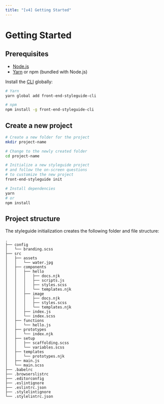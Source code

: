```yaml
---
title: "[v4] Getting Started"
---
```


# Getting Started


## Prerequisites

* [Node.js](https://nodejs.org)
* [Yarn](https://yarnpkg.com) or npm (bundled with Node.js)

Install the [CLI](https://github.com/front-end-styleguide/cli) globally:

```bash
# Yarn
yarn global add front-end-styleguide-cli

# npm
npm install -g front-end-styleguide-cli
```


## Create a new project

```bash
# Create a new folder for the project
mkdir project-name

# Change to the newly created folder
cd project-name

# Initialize a new styleguide project
# and follow the on-screen questions
# to customize the new project
front-end-styleguide init

# Install dependencies
yarn
# or
npm install
```


## Project structure

The styleguide initialization creates the following folder and file structure:

```
.
├── config
│   └── branding.scss
├── src
│   ├── assets
│   │   └── water.jpg
│   ├── components
│   │   ├── hello
│   │   │   ├── docs.njk
│   │   │   ├── scripts.js
│   │   │   ├── styles.scss
│   │   │   └── templates.njk
│   │   ├── image
│   │   │   ├── docs.njk
│   │   │   ├── styles.scss
│   │   │   └── templates.njk
│   │   ├── index.js
│   │   └── index.scss
│   ├── functions
│   │   └── hello.js
│   ├── prototypes
│   │   └── index.njk
│   ├── setup
│   │   ├── scaffolding.scss
│   │   └── variables.scss
│   ├── templates
│   │   └── prototypes.njk
│   ├── main.js
│   └── main.scss
├── .babelrc
├── .browserslistrc
├── .editorconfig
├── .eslintignore
├── .eslintrc.json
├── .stylelintignore
└── .stylelintrc.json
```
